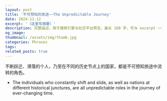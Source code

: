```yaml
---
layout: post
title: '不可预知的旅途——The Unpredictable Journey'
date: 2024-11-12
excerpt: '（这里写摘要）'
description: 完整描述，用于搜索引擎与社交平台预览，最长 160 字，可与 excerpt 一致
og_image: 
thumbnail: /assets/img/thumb.jpg
categories: Phrases
tags: 
related_posts: true
---
```


不断跃迁、滑落的个人，乃至在不同的历史节点上的国家，都是不可预知旅途中流转的角色。

- The individuals who constantly shift and slide, as well as nations at different historical junctures, are all unpredictable roles in the journey of ever-changing time.